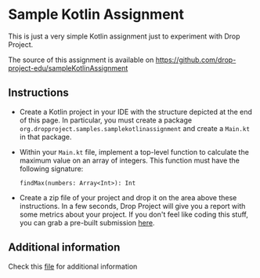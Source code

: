 # Sample Kotlin Assignment

This is just a very simple Kotlin assignment just to experiment with Drop Project.

The source of this assignment is available on https://github.com/drop-project-edu/sampleKotlinAssignment

## Instructions

* Create a Kotlin project in your IDE with the structure depicted at the end of this page. 
In particular, you must create a package `org.dropproject.samples.samplekotlinassignment` and
create a `Main.kt` in that package.


* Within your `Main.kt` file, implement a top-level function to calculate the
  maximum value on an array of integers. This function must have the following signature:

  `findMax(numbers: Array<Int>): Int`


* Create a zip file of your project and drop it on the area above these instructions.
In a few seconds, Drop Project will give you a report with some metrics about your project.
If you don't feel like coding this stuff, you can grab a pre-built submission 
[here](https://github.com/drop-project-edu/sampleKotlinAssignment/raw/master/sampleKotlinSubmission.zip).

## Additional information

Check this [file](file.txt) for additional information